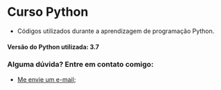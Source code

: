 # Curso Python
 
 - Códigos utilizados durante a aprendizagem de programação Python.

#### Versão do Python utilizada: 3.7

### Alguma dúvida? Entre em contato comigo:
- [Me envie um e-mail](mailto:alyssonmachado388@gmail.com);
